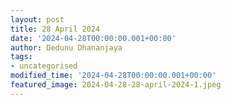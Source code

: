 ```yaml
---
layout: post
title: 28 April 2024
date: '2024-04-28T00:00:00.001+00:00'
author: Dedunu Dhananjaya
tags:
- uncategorised
modified_time: '2024-04-28T00:00:00.001+00:00'
featured_image: 2024-04-28-28-april-2024-1.jpeg
---
```

